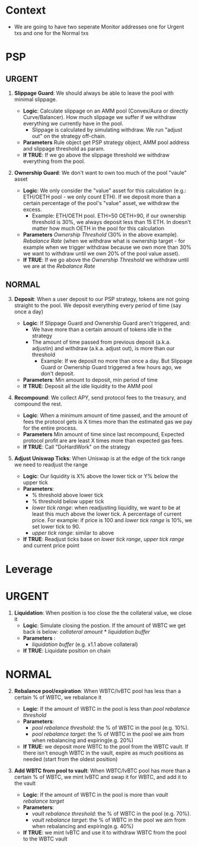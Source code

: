 # Context

- We are going to have two seperate Monitor addresses one for Urgent txs and one for the Normal txs

# PSP

## URGENT
1. **Slippage Guard**: We should always be able to leave the pool with minimal slippage.
    - **Logic**: Calculate slippage on an AMM pool (Convex/Aura or directly Curve/Balancer). How much slippage we suffer if we withdraw everything we currently have in the pool. 
        - Slippage is calculated by simulating withdraw. We run "adjust out" on the strategy off-chain.
    - **Parameters** Rule object get PSP strategy object, AMM pool address and slippage threshold as param. 
    - **If TRUE**: If we go above the slippage threshold we withdraw everything from the pool.

2. **Ownership Guard**: We don't want to own too much of the pool "vaule" asset
    - **Logic**: We only consider the "value" asset for this calculation (e.g.: ETH/OETH pool - we only count ETH). If we deposit more than a certain percentage of the pool's "value" asset, we withdraw the excess. 
        - Example: ETH/OETH pool. ETH=50 OETH=90, if our ownership threshold is 30%, we always deposit less than 15 ETH. In doesn't matter how much OETH in the pool for this calculation
     - **Parameters** _Ownership Threshold_ (30% in the above example). _Rebalance Rate_ (when we withdraw what is ownership target - for example when we trigger withdraw because we own more than 30% we want to withdraw until we own 20% of the pool value asset).
    - **If TRUE**: If we go above the _Ownership Threshold_ we withdraw until we are at the _Rebalance Rate_

## NORMAL
3. **Deposit**: When a user deposit to our PSP strategy, tokens are not going straight to the pool. We deposit everything every period of time (say once a day)
     - **Logic**: If Slippage Guard and Ownership Guard aren't triggered, and:
        - We have more than a certain amount of tokens idle in the strategy
        - The amount of time passed from previous deposit (a.k.a. adjustin) and withdraw (a.k.a. adjust out), is more than our threshold
            - Example: If we deposit no more than once a day. But Slippage Guard or Ownership Guard triggered a few hours ago, we don't deposit.
     - **Parameters**: Min amount to deposit, min period of time
    - **If TRUE**: Deposit all the idle liquidity to the AMM pool

4. **Recompound**:  We collect APY, send protocol fees to the treasury, and compound the rest.
    - **Logic**: When a minimum amount of time passed, and the amount of fees the protocol gets is X times more than the estimated gas we pay for the entire process.
     - **Parameters** Min amount of time since last recompound, Expected protocol profit are are least X times more than expected gas fees.
    - **If TRUE**: Call "DoHardWork" on the strategy

5. **Adjust Uniswap Ticks**: When Uniswap is at the edge of the tick range we need to readjust the range
    - **Logic**: Our liquidity is X% above the lower tick or Y% below the upper tick
    - **Parameters**: 
        - % threshold above lower tick
        - % threshold below upper tick
        - _lower tick range_: when readjusting liquidity, we want to be at least this much above the lower tick. A percentage of current price. For example: if price is 100 and _lower tick range_ is 10%, we set lower tick to 90.
        - _upper tick range_: similar to above
    - **If TRUE**: Readjust ticks base on _lower tick range_, _upper tick range_ and current price point



# Leverage

# URGENT
1. **Liquidation**: When position is too close the the collateral value, we close it
    - **Logic**: Simulate closing the postion. If the amount of WBTC we get back is below: _collateral amount_ * _liquidation buffer_
    - **Parameters** : 
        - _liquidation buffer_ (e.g. x1.1 above collateral)
    - **If TRUE**: Liquidate position on chain

# NORMAL
2. **Rebalance pool/expiration**: When WBTC/lvBTC pool has less than a certain % of WBTC, we rebalance it
    - **Logic**: If the amount of WBTC in the pool is less than _pool rebalance threshold_ 
    - **Parameters**: 
        - _pool rebalance threshold_: the % of WBTC in the pool (e.g. 10%). 
        - _pool rebalance target_: the % of WBTC in the pool we aim from when rebalancing and expiring(e.g. 20%)
    - **If TRUE**: we deposit more WBTC to the pool from the WBTC vault. If there isn't enough WBTC in the vault, expire as much positions as needed (start from the oldest position)

3. **Add WBTC from pool to vault**: When WBTC/lvBTC pool has more than a certain % of WBTC, we mint lvBTC and swap it for WBTC, and add it to the vault
    - **Logic**: If the amount of WBTC in the pool is more than _vault rebalance target_ 
    - **Parameters**: 
        - _vault rebalance threshold_: the % of WBTC in the pool (e.g. 70%). 
        - _vault rebalance target_: the % of WBTC in the pool we aim from when rebalancing and expiring(e.g. 40%)
    - **If TRUE**: we mint lvBTC and use it to withdraw WBTC from the pool to the WBTC vault